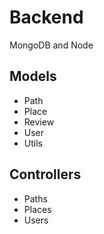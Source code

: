 # Backend

MongoDB and Node

## Models

- Path
- Place
- Review
- User
- Utils

## Controllers

- Paths
- Places
- Users
